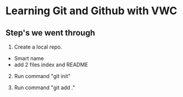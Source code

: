 # Learning Git and Github with VWC

## Step's we went through

1. Create a local repo.
  * Smart name
  * add 2 files  index and README

2. Run command "git init"

3. Run command "git add ."



